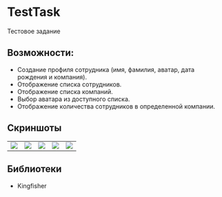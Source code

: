 # TestTask
 Тестовое задание <br />
 
## Возможности:
  - Создание профиля сотрудника (имя, фамилия, аватар, дата рождения и компания).
  - Отображение списка сотрудников.
  - Отображение списка компаний.
  - Выбор аватара из доступного списка.
  - Отображение количества сотрудников в определенной компании.
  
## Скриншоты
<table>
  <tr>
  </tr>
  <tr>
    <td valign="top"><img src="https://user-images.githubusercontent.com/62143581/105206205-c5db6a80-5b4e-11eb-82c8-06da50b54f01.png"></td>
    <td valign="top"><img src="https://user-images.githubusercontent.com/62143581/105206214-c83dc480-5b4e-11eb-8d78-0a503de7d4ee.png"></td>
    <td valign="top"><img src="https://user-images.githubusercontent.com/62143581/105206216-c8d65b00-5b4e-11eb-8c5c-e6e04b4643b9.png"></td>
    <td valign="top"><img src="https://user-images.githubusercontent.com/62143581/105206222-c96ef180-5b4e-11eb-84f5-8146215ea556.png"></td>
    <td valign="top"><img src="https://user-images.githubusercontent.com/62143581/105206223-ca078800-5b4e-11eb-8696-6f59905b7418.png"></td>
  </tr>
 </table>

## Библиотеки
 - Kingfisher


  

